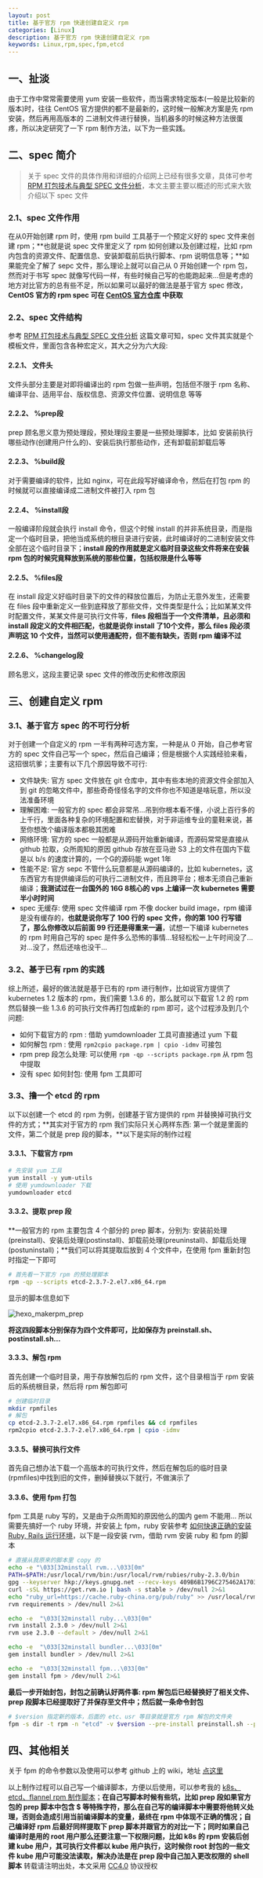 ```yaml
---
layout: post
title: 基于官方 rpm 快速创建自定义 rpm
categories: [Linux]
description: 基于官方 rpm 快速创建自定义 rpm
keywords: Linux,rpm,spec,fpm,etcd
---
```




## 一、扯淡

由于工作中常常需要使用 yum 安装一些软件，而当需求特定版本(一般是比较新的版本)时，往往 CentOS 官方提供的都不是最新的，这时候一般解决方案是先 rpm 安装，然后再用高版本的 二进制文件进行替换，当机器多的时候这种方法很蛋疼，所以决定研究了一下 rpm 制作方法，以下为一些实践。

## 二、spec 简介

> 关于 spec 文件的具体作用和详细的介绍网上已经有很多文章，具体可参考 [RPM 打包技术与典型 SPEC 文件分析](https://www.ibm.com/developerworks/cn/linux/l-rpm/)，本文主要主要以概述的形式来大致介绍以下 spec 文件

<!--more-->

### 2.1、spec 文件作用

在从0开始创建 rpm 时，使用 rpm build 工具基于一个预定义好的 spec 文件来创建 rpm；**也就是说 spec 文件里定义了 rpm 如何创建以及创建过程，比如 rpm 内包含的资源文件、配置信息、安装卸载前后执行脚本、rpm 说明信息等；**如果能完全了解了 sepc 文件，那么理论上就可以自己从 0 开始创建一个 rpm 包，然而对于书写 spec 就像写代码一样，有些时候自己写的也能跑起来...但是考虑的地方对比官方的总有些不足，所以如果可以最好的做法是基于官方 spec 修改，**CentOS 官方的 rpm spec 可在 [CentOS 官方仓库](https://git.centos.org/project/rpms) 中获取**

### 2.2、spec 文件结构

参考 [RPM 打包技术与典型 SPEC 文件分析](https://www.ibm.com/developerworks/cn/linux/l-rpm/) 这篇文章可知，spec 文件其实就是个模板文件，里面包含各种宏定义，其大之分为六大段:

#### 2.2.1、 文件头

文件头部分主要是对即将编译出的 rpm 包做一些声明，包括但不限于 rpm 名称、编译平台、适用平台、版权信息、资源文件位置、说明信息 等等

#### 2.2.2、 %prep段

prep 顾名思义意为预处理段，预处理段主要是一些预处理脚本，比如 安装前执行哪些动作(创建用户什么的)、安装后执行那些动作，还有卸载前卸载后等

#### 2.2.3、 %build段

对于需要编译的软件，比如 nginx，可在此段写好编译命令，然后在打包 rpm 的时候就可以直接编译成二进制文件被打入 rpm 包

#### 2.2.4、 %install段

一般编译阶段就会执行 install 命令，但这个时候 install 的并非系统目录，而是指定一个临时目录，把他当成系统的根目录进行安装，此时编译好的二进制安装文件全部在这个临时目录下；**install 段的作用就是定义临时目录这些文件将来在安装 rpm 包的时候究竟释放到系统的那些位置，包括权限是什么等等**

#### 2.2.5、 %files段

在 install 段定义好临时目录下的文件的释放位置后，为防止无意外发生，还需要在 files 段中重新定义一些到底释放了那些文件，文件类型是什么；比如某某文件时配置文件，某某文件是可执行文件等，**files 段相当于一个文件清单，且必须和 install 段定义的文件相匹配，也就是说你 install 了10个文件，那么 files 段必须声明这 10 个文件，当然可以使用通配符，但不能有缺失，否则 rpm 编译不过**

#### 2.2.6、 %changelog段

顾名思义，这段主要记录 spec 文件的修改历史和修改原因

## 三、创建自定义 rpm

### 3.1、基于官方 spec 的不可行分析

对于创建一个自定义的 rpm 一半有两种可选方案，一种是从 0 开始，自己参考官方的 spec 文件自己写一个 spec，然后自己编译；但是根据个人实践经验来看，这招很坑爹；主要有以下几个原因导致不可行:

- 文件缺失: 官方 spec 文件放在 git 仓库中，其中有些本地的资源文件全部加入到 git 的忽略文件中，那些奇奇怪怪名字的文件你也不知道是啥玩意，所以没法准备环境
- 理解困难: 一般官方的 spec 都会非常吊...吊到你根本看不懂，小说上百行多的上千行，里面各种复杂的环境配置和宏替换，对于非运维专业的童鞋来说，甚至你想改个编译版本都极其困难
- 网络环境: 官方的 spec 一般都是从源码开始重新编译，而源码常常是直接从 github 拉取，众所周知的原因 github 存放在亚马逊 S3 上的文件在国内下载是以 b/s 的速度计算的，一个G的源码能 wget 1年
- 性能不足: 官方 sepc 不管什么玩意都是从源码编译的，比如 kubernetes，这东西官方有提供编译后的可执行二进制文件，而且跨平台；根本无须自己重新编译；**我测试过在一台国外的 16G 8核心的 vps 上编译一次 kubernetes 需要半小时时间**
- spec 无缓存: 使用 spec 文件编译 rpm 不像 docker build image，rpm 编译是没有缓存的，**也就是说你写了 100 行的 spec 文件，你的第 100 行写错了，那么你修改以后前面 99 行还是得重来一遍**，试想一下编译 kubernetes 的 rpm 时用自己写的 spec 是件多么恐怖的事情...轻轻松松一上午时间没了...对...没了，然后还啥也没干...

### 3.2、基于已有 rpm 的实践

综上所述，最好的做法就是基于已有的 rpm 进行制作，比如说官方提供了 kubernetes 1.2 版本的 rpm，我们需要 1.3.6 的，那么就可以下载官 1.2 的 rpm 然后替换一些 1.3.6 的可执行文件再打包成新的 rpm 即可，这个过程涉及到几个问题:

- 如何下载官方的 rpm : 借助 yumdownloader 工具可直接通过 yum 下载
- 如何解包 rpm : 使用 `rpm2cpio package.rpm | cpio -idmv` 可接包
- rpm prep 段怎么处理: 可以使用 `rpm -qp --scripts package.rpm` 从 rpm 包中提取
- 没有 spec 如何封包: 使用 fpm 工具即可

### 3.3、撸一个 etcd 的 rpm

以下以创建一个 etcd 的 rpm 为例，创建基于官方提供的 rpm 并替换掉可执行文件的方式；**其实对于官方的 rpm 我们实际只关心两样东西: 第一个就是里面的文件，第二个就是 prep 段的脚本，**以下是实际的制作过程

#### 3.3.1、下载官方 rpm

``` sh
# 先安装 yum 工具
yum install -y yum-utils
# 使用 yumdownloader 下载
yumdownloader etcd
```

#### 3.3.2、提取 prep 段

**一般官方的 rpm 主要包含 4 个部分的 prep 脚本，分别为: 安装前处理(preinstall)、安装后处理(postinstall)、卸载前处理(preuninstall)、卸载后处理(postuninstall)；**我们可以将其提取后放到 4 个文件中，在使用 fpm 重新封包时指定一下即可

``` sh
# 首先看一下官方 rpm 的预处理脚本
rpm -qp --scripts etcd-2.3.7-2.el7.x86_64.rpm
```

显示的脚本信息如下

![hexo_makerpm_prep](https://cdn.mritd.me/markdown/hexo_makerpm_prep.png)

**将这四段脚本分别保存为四个文件即可，比如保存为 preinstall.sh、postinstall.sh...**

#### 3.3.3、解包 rpm

首先创建一个临时目录，用于存放解包后的 rpm 文件，这个目录相当于 rpm 安装后的系统根目录，然后将 rpm 解包即可

``` sh
# 创建临时目录
mkdir rpmfiles
# 解包
cp etcd-2.3.7-2.el7.x86_64.rpm rpmfiles && cd rpmfiles
rpm2cpio etcd-2.3.7-2.el7.x86_64.rpm | cpio -idmv
```

#### 3.3.5、替换可执行文件

首先自己想办法下载一个高版本的可执行文件，然后在解包后的临时目录(rpmfiles)中找到旧的文件，删掉替换以下就行，不做演示了

#### 3.3.6、使用 fpm 打包

fpm 工具是 ruby 写的，又是由于众所周知的原因他么的国内 gem 不能用... 所以需要先搞好一个 ruby 环境，并安装上 fpm，ruby 安装参考 [如何快速正确的安装 Ruby, Rails 运行环境](https://ruby-china.org/wiki/install_ruby_guide)，以下是一段安装 rvm，借助 rvm 安装 ruby 和 fpm 的脚本

``` sh
# 直接从我原来的脚本里 copy 的
echo -e "\033[32minstall rvm...\033[0m"
PATH=$PATH:/usr/local/rvm/bin:/usr/local/rvm/rubies/ruby-2.3.0/bin
gpg --keyserver hkp://keys.gnupg.net --recv-keys 409B6B1796C275462A1703113804BB82D39DC0E3 > /dev/null 2>&1
curl -sSL https://get.rvm.io | bash -s stable > /dev/null 2>&1
echo "ruby_url=https://cache.ruby-china.org/pub/ruby" >> /usr/local/rvm/user/db
rvm requirements > /dev/null 2>&1

echo -e  "\033[32minstall ruby...\033[0m"
rvm install 2.3.0 > /dev/null 2>&1
rvm use 2.3.0 --default > /dev/null 2>&1

echo -e  "\033[32minstall bundler...\033[0m"
gem install bundler > /dev/null 2>&1

echo -e  "\033[32minstall fpm...\033[0m"
gem install fpm > /dev/null 2>&1
```

**最后一步开始封包，封包之前确认好两件事: rpm 解包后已经替换好了相关文件、prep 段脚本已经提取好了并保存至文件中；然后就一条命令封包**

``` sh
# $version 指定新的版本，后面的 etc、usr 等目录就是官方 rpm 解包的文件夹
fpm -s dir -t rpm -n "etcd" -v $version --pre-install preinstall.sh --post-install postinstall.sh --pre-uninstall preuninstall.sh --post-uninstall postuninstall.sh etc usr var
```

## 四、其他相关

关于 fpm 的命令参数以及使用可以参考 github 上的 wiki，地址 [点这里](https://github.com/jordansissel/fpm)

以上制作过程可以自己写一个编译脚本，方便以后使用，可以参考我的 [k8s、etcd、flannel rpm 制作脚本](https://github.com/mritd/shell_scripts/blob/master/build_rpm_tool.sh)；**在自己写脚本时候有些坑，比如 prep 段如果官方包的 prep 脚本中包含 $ 等特殊字符，那么在自己写的编译脚本中需要将他转义处理，否则会造成引用当前编译脚本的变量，最终在 rpm 中体现不正确的情况；自己编译好 rpm 后最好同样提取下 prep 脚本并跟官方的对比一下；同时如果自己编译时是用的 root 用户那么还要注意一下权限问题，比如 k8s 的 rpm 安装后创建 kube 用户，其可执行文件都以 kube 用户执行，这时候你 root 封包的一些文件 kube 用户可能没法读取，解决办法是在 prep 段中自己加入更改权限的 shell 脚本**
转载请注明出处，本文采用 [CC4.0](http://creativecommons.org/licenses/by-nc-nd/4.0/) 协议授权

